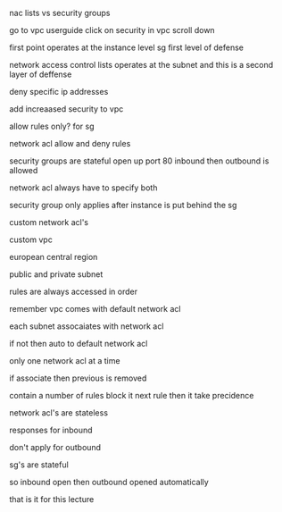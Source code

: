 nac lists vs security groups

go to vpc userguide click on security in vpc
scroll down

first point operates at the instance level
sg
first level of defense


network access control lists
operates at the subnet and this is a second layer of deffense

deny specific ip addresses

add increaased security to vpc

allow rules only?
for sg

network acl allow and deny rules

security groups are stateful
	open up port 80 inbound then outbound is allowed

network acl always have to specify both

security group only applies after instance is put behind the sg

custom network acl's

custom vpc

european central region

public and private subnet

rules are always accessed in order

remember vpc comes with default network acl


each subnet assocaiates with network acl

if not then auto to default network acl

only one network acl at a time

if associate then previous is removed

contain a number of rules 
block it next rule then it take precidence


network acl's are stateless

responses for inbound

don't apply for outbound

sg's are stateful

so inbound open then outbound opened automatically

that is it for this lecture
